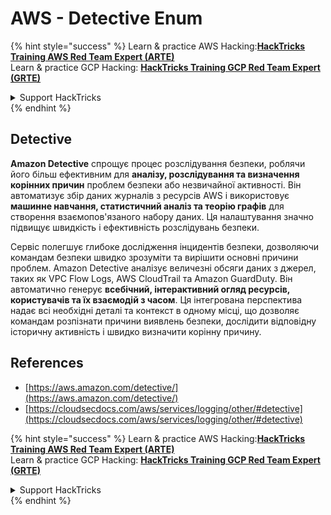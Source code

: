 # AWS - Detective Enum

{% hint style="success" %}
Learn & practice AWS Hacking:<img src="../../../../.gitbook/assets/image (1).png" alt="" data-size="line">[**HackTricks Training AWS Red Team Expert (ARTE)**](https://training.hacktricks.xyz/courses/arte)<img src="../../../../.gitbook/assets/image (1).png" alt="" data-size="line">\
Learn & practice GCP Hacking: <img src="../../../../.gitbook/assets/image (2).png" alt="" data-size="line">[**HackTricks Training GCP Red Team Expert (GRTE)**<img src="../../../../.gitbook/assets/image (2).png" alt="" data-size="line">](https://training.hacktricks.xyz/courses/grte)

<details>

<summary>Support HackTricks</summary>

* Check the [**subscription plans**](https://github.com/sponsors/carlospolop)!
* **Join the** 💬 [**Discord group**](https://discord.gg/hRep4RUj7f) or the [**telegram group**](https://t.me/peass) or **follow** us on **Twitter** 🐦 [**@hacktricks\_live**](https://twitter.com/hacktricks\_live)**.**
* **Share hacking tricks by submitting PRs to the** [**HackTricks**](https://github.com/carlospolop/hacktricks) and [**HackTricks Cloud**](https://github.com/carlospolop/hacktricks-cloud) github repos.

</details>
{% endhint %}

## Detective

**Amazon Detective** спрощує процес розслідування безпеки, роблячи його більш ефективним для **аналізу, розслідування та визначення корінних причин** проблем безпеки або незвичайної активності. Він автоматизує збір даних журналів з ресурсів AWS і використовує **машинне навчання, статистичний аналіз та теорію графів** для створення взаємопов'язаного набору даних. Ця налаштування значно підвищує швидкість і ефективність розслідувань безпеки.

Сервіс полегшує глибоке дослідження інцидентів безпеки, дозволяючи командам безпеки швидко зрозуміти та вирішити основні причини проблем. Amazon Detective аналізує величезні обсяги даних з джерел, таких як VPC Flow Logs, AWS CloudTrail та Amazon GuardDuty. Він автоматично генерує **всебічний, інтерактивний огляд ресурсів, користувачів та їх взаємодій з часом**. Ця інтегрована перспектива надає всі необхідні деталі та контекст в одному місці, що дозволяє командам розпізнати причини виявлень безпеки, дослідити відповідну історичну активність і швидко визначити корінну причину.

## References

* [https://aws.amazon.com/detective/](https://aws.amazon.com/detective/)
* [https://cloudsecdocs.com/aws/services/logging/other/#detective](https://cloudsecdocs.com/aws/services/logging/other/#detective)

{% hint style="success" %}
Learn & practice AWS Hacking:<img src="../../../../.gitbook/assets/image (1).png" alt="" data-size="line">[**HackTricks Training AWS Red Team Expert (ARTE)**](https://training.hacktricks.xyz/courses/arte)<img src="../../../../.gitbook/assets/image (1).png" alt="" data-size="line">\
Learn & practice GCP Hacking: <img src="../../../../.gitbook/assets/image (2).png" alt="" data-size="line">[**HackTricks Training GCP Red Team Expert (GRTE)**<img src="../../../../.gitbook/assets/image (2).png" alt="" data-size="line">](https://training.hacktricks.xyz/courses/grte)

<details>

<summary>Support HackTricks</summary>

* Check the [**subscription plans**](https://github.com/sponsors/carlospolop)!
* **Join the** 💬 [**Discord group**](https://discord.gg/hRep4RUj7f) or the [**telegram group**](https://t.me/peass) or **follow** us on **Twitter** 🐦 [**@hacktricks\_live**](https://twitter.com/hacktricks\_live)**.**
* **Share hacking tricks by submitting PRs to the** [**HackTricks**](https://github.com/carlospolop/hacktricks) and [**HackTricks Cloud**](https://github.com/carlospolop/hacktricks-cloud) github repos.

</details>
{% endhint %}
